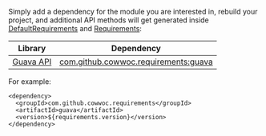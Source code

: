 Simply add a dependency for the module you are interested in, rebuild your project, and additional API methods will get generated inside [DefaultRequirements](https://cowwoc.github.io/requirements.java/6.0.1/docs/api/com.github.cowwoc.requirements/com/github/cowwoc/requirements/DefaultRequirements.html) and [Requirements](https://cowwoc.github.io/requirements.java/6.0.1/docs/api/com.github.cowwoc.requirements/com/github/cowwoc/requirements/Requirements.html):

| Library                                                       | Dependency |
|---------------------------------------------------------------|------------|
| [Guava API](https://guava.dev/releases/28.0-jre/api/docs/)    | [com.github.cowwoc.requirements:guava](https://search.maven.org/search?q=g:com.github.cowwoc.requirements%20AND%20a:guava) |

For example:
```
<dependency>
  <groupId>com.github.cowwoc.requirements</groupId>
  <artifactId>guava</artifactId>
  <version>${requirements.version}</version>
</dependency>
```
